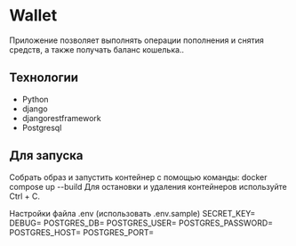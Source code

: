 # Wallet
Приложение позволяет выполнять операции пополнения и снятия средств, а также получать баланс кошелька..


## Технологии
- Python 
- django 
- djangorestframework 
- Postgresql

## Для запуска
Собрать образ и запустить контейнер с помощью команды: docker compose up --build
Для остановки и удаления контейнеров используйте Ctrl + C.

Настройки файла .env (использовать .env.sample)
SECRET_KEY=
DEBUG=
POSTGRES_DB=
POSTGRES_USER=
POSTGRES_PASSWORD=
POSTGRES_HOST=
POSTGRES_PORT=
